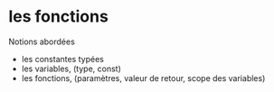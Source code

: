 # les fonctions

Notions abordées
- les constantes typées
- les variables, (type, const)
- les fonctions, (paramètres, valeur de retour, scope des variables)
